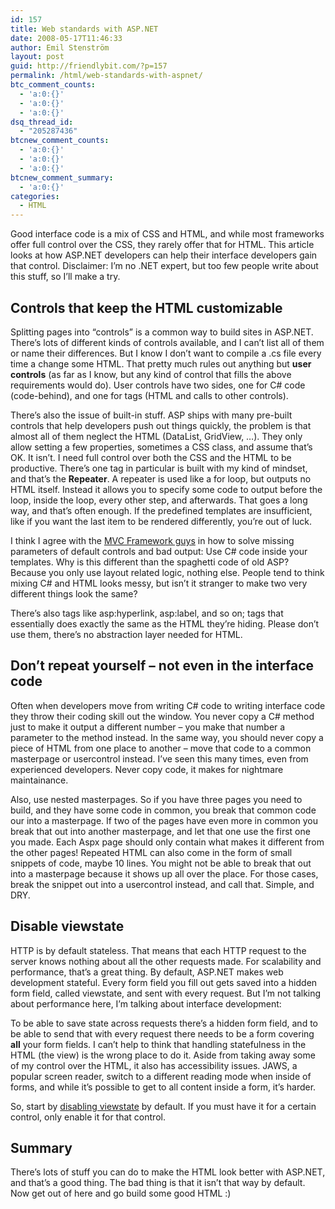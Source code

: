 ```yaml
---
id: 157
title: Web standards with ASP.NET
date: 2008-05-17T11:46:33
author: Emil Stenström
layout: post
guid: http://friendlybit.com/?p=157
permalink: /html/web-standards-with-aspnet/
btc_comment_counts:
  - 'a:0:{}'
  - 'a:0:{}'
  - 'a:0:{}'
dsq_thread_id:
  - "205287436"
btcnew_comment_counts:
  - 'a:0:{}'
  - 'a:0:{}'
  - 'a:0:{}'
btcnew_comment_summary:
  - 'a:0:{}'
categories:
  - HTML
---
```

Good interface code is a mix of CSS and HTML, and while most frameworks offer full control over the CSS, they rarely offer that for HTML. This article looks at how ASP.NET developers can help their interface developers gain that control. Disclaimer: I&#8217;m no .NET expert, but too few people write about this stuff, so I&#8217;ll make a try.

## Controls that keep the HTML customizable

Splitting pages into &#8220;controls&#8221; is a common way to build sites in ASP.NET. There&#8217;s lots of different kinds of controls available, and I can&#8217;t list all of them or name their differences. But I know I don&#8217;t want to compile a .cs file every time a change some HTML. That pretty much rules out anything but **user controls** (as far as I know, but any kind of control that fills the above requirements would do). User controls have two sides, one for C# code (code-behind), and one for tags (HTML and calls to other controls).

There&#8217;s also the issue of built-in stuff. ASP ships with many pre-built controls that help developers push out things quickly, the problem is that almost all of them neglect the HTML (DataList, GridView, &#8230;). They only allow setting a few properties, sometimes a CSS class, and assume that&#8217;s OK. It isn&#8217;t. I need full control over both the CSS and the HTML to be productive. There&#8217;s one tag in particular is built with my kind of mindset, and that&#8217;s the **Repeater**. A repeater is used like a for loop, but outputs no HTML itself. Instead it allows you to specify some code to output before the loop, inside the loop, every other step, and afterwards. That goes a long way, and that&#8217;s often enough. If the predefined templates are insufficient, like if you want the last item to be rendered differently, you&#8217;re out of luck.

I think I agree with the [MVC Framework guys](http://forums.asp.net/p/1239961/2263220.aspx) in how to solve missing parameters of default controls and bad output: Use C# code inside your templates. Why is this different than the spaghetti code of old ASP? Because you only use layout related logic, nothing else. People tend to think mixing C# and HTML looks messy, but isn&#8217;t it stranger to make two very different things look the same?

There&#8217;s also tags like asp:hyperlink, asp:label, and so on; tags that essentially does exactly the same as the HTML they&#8217;re hiding. Please don&#8217;t use them, there&#8217;s no abstraction layer needed for HTML.

## Don&#8217;t repeat yourself &#8211; not even in the interface code

Often when developers move from writing C# code to writing interface code they throw their coding skill out the window. You never copy a C# method just to make it output a different number &#8211; you make that number a parameter to the method instead. In the same way, you should never copy a piece of HTML from one place to another &#8211; move that code to a common masterpage or usercontrol instead. I&#8217;ve seen this many times, even from experienced developers. Never copy code, it makes for nightmare maintainance.

Also, use nested masterpages. So if you have three pages you need to build, and they have some code in common, you break that common code our into a masterpage. If two of the pages have even more in common you break that out into another masterpage, and let that one use the first one you made. Each Aspx page should only contain what makes it different from the other pages! Repeated HTML can also come in the form of small snippets of code, maybe 10 lines. You might not be able to break that out into a masterpage because it shows up all over the place. For those cases, break the snippet out into a usercontrol instead, and call that. Simple, and DRY.

## Disable viewstate

HTTP is by default stateless. That means that each HTTP request to the server knows nothing about all the other requests made. For scalability and performance, that&#8217;s a great thing. By default, ASP.NET makes web development stateful. Every form field you fill out gets saved into a hidden form field, called viewstate, and sent with every request. But I&#8217;m not talking about performance here, I&#8217;m talking about interface development:

To be able to save state across requests there&#8217;s a hidden form field, and to be able to send that with every request there needs to be a form covering **all** your form fields. I can&#8217;t help to think that handling statefulness in the HTML (the view) is the wrong place to do it. Aside from taking away some of my control over the HTML, it also has accessibility issues. JAWS, a popular screen reader, switch to a different reading mode when inside of forms, and while it&#8217;s possible to get to all content inside a form, it&#8217;s harder.

So, start by [disabling viewstate](http://www.google.com/search?q=disable+viewstate) by default. If you must have it for a certain control, only enable it for that control.

## Summary

There&#8217;s lots of stuff you can do to make the HTML look better with ASP.NET, and that&#8217;s a good thing. The bad thing is that it isn&#8217;t that way by default. Now get out of here and go build some good HTML :)
